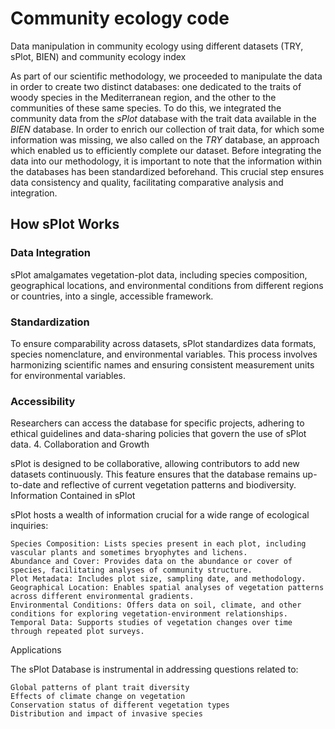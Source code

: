 # Community ecology code
Data manipulation in community ecology using different datasets (TRY, sPlot, BIEN) and community ecology index

As part of our scientific methodology, we proceeded to manipulate the data in order to create two distinct databases: one dedicated to the traits of woody species in the Mediterranean region, and the other to the communities of these same species. To do this, we integrated the community data from the _sPlot_ database with the trait data available in the _BIEN_ database. In order to enrich our collection of trait data, for which some information was missing, we also called on the _TRY_ database, an approach which enabled us to efficiently complete our dataset. Before integrating the data into our methodology, it is important to note that the information within the databases has been standardized beforehand. This crucial step ensures data consistency and quality, facilitating comparative analysis and integration.

## How sPlot Works
### Data Integration
sPlot amalgamates vegetation-plot data, including species composition, geographical locations, and environmental conditions from different regions or countries, into a single, accessible framework.
### Standardization
To ensure comparability across datasets, sPlot standardizes data formats, species nomenclature, and environmental variables. This process involves harmonizing scientific names and ensuring consistent measurement units for environmental variables.
### Accessibility

Researchers can access the database for specific projects, adhering to ethical guidelines and data-sharing policies that govern the use of sPlot data.
4. Collaboration and Growth

sPlot is designed to be collaborative, allowing contributors to add new datasets continuously. This feature ensures that the database remains up-to-date and reflective of current vegetation patterns and biodiversity.
Information Contained in sPlot

sPlot hosts a wealth of information crucial for a wide range of ecological inquiries:

    Species Composition: Lists species present in each plot, including vascular plants and sometimes bryophytes and lichens.
    Abundance and Cover: Provides data on the abundance or cover of species, facilitating analyses of community structure.
    Plot Metadata: Includes plot size, sampling date, and methodology.
    Geographical Location: Enables spatial analyses of vegetation patterns across different environmental gradients.
    Environmental Conditions: Offers data on soil, climate, and other conditions for exploring vegetation-environment relationships.
    Temporal Data: Supports studies of vegetation changes over time through repeated plot surveys.

Applications

The sPlot Database is instrumental in addressing questions related to:

    Global patterns of plant trait diversity
    Effects of climate change on vegetation
    Conservation status of different vegetation types
    Distribution and impact of invasive species
